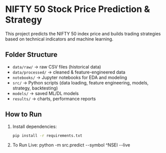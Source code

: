 # NIFTY 50 Stock Price Prediction & Strategy

This project predicts the NIFTY 50 index price and builds trading strategies based on technical indicators and machine learning.

## Folder Structure
- `data/raw/` → raw CSV files (historical data)
- `data/processed/` → cleaned & feature-engineered data
- `notebooks/` → Jupyter notebooks for EDA and modeling
- `src/` → Python scripts (data loading, feature engineering, models, strategy, backtesting)
- `models/` → saved ML/DL models
- `results/` → charts, performance reports

## How to Run
1. Install dependencies:
   ```bash
   pip install -r requirements.txt
2. To Run Live:
     python -m src.predict --symbol ^NSEI --live
